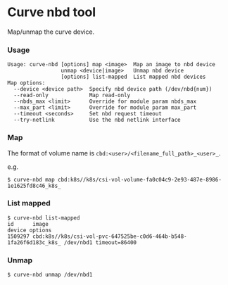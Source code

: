 # Curve nbd tool 

Map/unmap the curve device.

### Usage

```
Usage: curve-nbd [options] map <image>  Map an image to nbd device
                 unmap <device|image>   Unmap nbd device
                 [options] list-mapped  List mapped nbd devices
Map options:
  --device <device path>  Specify nbd device path (/dev/nbd{num})
  --read-only             Map read-only
  --nbds_max <limit>      Override for module param nbds_max
  --max_part <limit>      Override for module param max_part
  --timeout <seconds>     Set nbd request timeout
  --try-netlink           Use the nbd netlink interface
```

### Map

The format of volume name is `cbd:<user>/<filename_full_path>_<user>_`.

e.g.

```
$ curve-nbd map cbd:k8s//k8s/csi-vol-volume-fa0c04c9-2e93-487e-8986-1e1625fd8c46_k8s_
```

### List mapped


```
$ curve-nbd list-mapped
id      image                                                                device options
1509297 cbd:k8s//k8s/csi-vol-pvc-647525be-c0d6-464b-b548-1fa26f6d183c_k8s_ /dev/nbd1 timeout=86400
```

### Unmap

```
$ curve-nbd unmap /dev/nbd1
```
